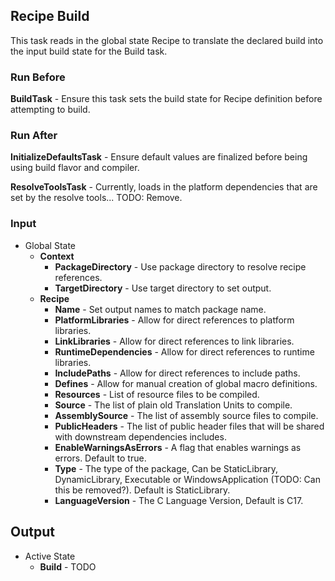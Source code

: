 ## Recipe Build

This task reads in the global state Recipe to translate the declared build into the input build state for the Build task.

### Run Before
**BuildTask** - Ensure this task sets the build state for Recipe definition before attempting to build.

### Run After
**InitializeDefaultsTask** - Ensure default values are finalized before being using build flavor and compiler.

**ResolveToolsTask** - Currently, loads in the platform dependencies that are set by the resolve tools... TODO: Remove.

### Input
* Global State
  * **Context**
    * **PackageDirectory** - Use package directory to resolve recipe references.
    * **TargetDirectory** - Use target directory to set output.
  * **Recipe**
    * **Name** - Set output names to match package name.
    * **PlatformLibraries** - Allow for direct references to platform libraries.
    * **LinkLibraries** - Allow for direct references to link libraries.
    * **RuntimeDependencies** - Allow for direct references to runtime libraries.
    * **IncludePaths** - Allow for direct references to include paths.
    * **Defines** - Allow for manual creation of global macro definitions.
    * **Resources** - List of resource files to be compiled.
    * **Source** - The list of plain old Translation Units to compile.
    * **AssemblySource** - The list of assembly source files to compile.
    * **PublicHeaders** - The list of public header files that will be shared with downstream dependencies includes.
    * **EnableWarningsAsErrors** - A flag that enables warnings as errors. Default to true.
    * **Type** - The type of the package, Can be StaticLibrary, DynamicLibrary, Executable or WindowsApplication (TODO: Can this be removed?). Default is StaticLibrary.
    * **LanguageVersion** - The C Language Version, Default is C17.

## Output
* Active State
  * **Build** - TODO